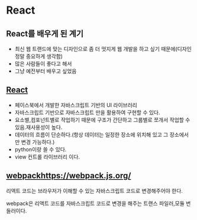 # React

## React를 배우게 된 계기
- 최신 웹 트랜드에 맞는 디자인으로 좀 더 멋지게 웹 개발을 하고 싶기 때문에(디자인 정말 중요하게 생각함)
- 많은 사람들이 좋다고 해서
- 그냥 예전부터 배우고 싶었음

## [React](https://reactjs.org/)
-  페이스북에서 개발한 자바스크립트 기반의 UI 라이브러리
- 자바스크립트 기반으로 자바스크립트 만을 활용하여 구현할 수 있다.
- 요소별,컴포넌트별로 작업하기 때문에 구조가 간단하고 그룹별로 쪼개서 작업할 수 있음.재사용성이 높다.
- 데이터의 흐름이 단순하다.(항상 데이터는 일정한 장소에 위치해 있고 그 장소에서만 변경 가능하다.)
- python이랑 쓸 수 있다.
- view 컨트롤 라이브러리 이다.

## [webpack]()https://webpack.js.org/
리액트 코드는 브라우저가 이해할 수 있는 자바스크립트 코드로 변경해주어야 한다. 

webpack은 리액트 코드를 자바스크립트 코드로 변경을 해주는 트랜스 파일러,모듈 번들러이다.


